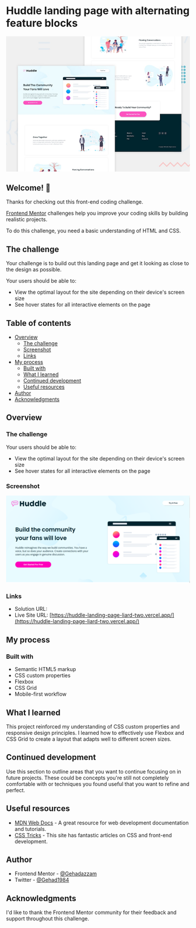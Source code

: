 # Huddle landing page with alternating feature blocks

![Design preview for the Huddle landing page with alternating feature blocks coding challenge](./design/desktop-preview.jpg)

## Welcome! 👋

Thanks for checking out this front-end coding challenge.

[Frontend Mentor](https://www.frontendmentor.io) challenges help you improve your coding skills by building realistic projects.

To do this challenge, you need a basic understanding of HTML and CSS.

## The challenge

Your challenge is to build out this landing page and get it looking as close to the design as possible.

Your users should be able to:

- View the optimal layout for the site depending on their device's screen size
- See hover states for all interactive elements on the page

## Table of contents

- [Overview](#overview)
  - [The challenge](#the-challenge)
  - [Screenshot](#screenshot)
  - [Links](#links)
- [My process](#my-process)
  - [Built with](#built-with)
  - [What I learned](#what-i-learned)
  - [Continued development](#continued-development)
  - [Useful resources](#useful-resources)
- [Author](#author)
- [Acknowledgments](#acknowledgments)

## Overview

### The challenge

Your users should be able to:

- View the optimal layout for the site depending on their device's screen size
- See hover states for all interactive elements on the page

### Screenshot

![Desktop](./screen.png)

### Links

- Solution URL: [](https://your-solution-url.com)
- Live Site URL: [https://huddle-landing-page-liard-two.vercel.app/](https://huddle-landing-page-liard-two.vercel.app/)

## My process

### Built with

- Semantic HTML5 markup
- CSS custom properties
- Flexbox
- CSS Grid
- Mobile-first workflow

## What I learned

This project reinforced my understanding of CSS custom properties and responsive design principles. I learned how to effectively use Flexbox and CSS Grid to create a layout that adapts well to different screen sizes.

## Continued development

Use this section to outline areas that you want to continue focusing on in future projects. These could be concepts you're still not completely comfortable with or techniques you found useful that you want to refine and perfect.

## Useful resources

- [MDN Web Docs](https://developer.mozilla.org/en-US/) - A great resource for web development documentation and tutorials.
- [CSS Tricks](https://css-tricks.com/) - This site has fantastic articles on CSS and front-end development.

## Author

- Frontend Mentor - [@Gehadazzam](https://www.frontendmentor.io/profile/Gehadazzam)
- Twitter - [@Gehad1984](https://www.twitter.com/Gehad1984)

## Acknowledgments

I'd like to thank the Frontend Mentor community for their feedback and support throughout this challenge.
